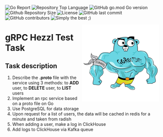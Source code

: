 ![Go Report](https://goreportcard.com/badge/github.com/AXYGEN0141/hezzlTestTask)
![Repository Top Language](https://img.shields.io/github/languages/top/AXYGEN0141/hezzlTestTask)
![GitHub go.mod Go version](https://img.shields.io/github/go-mod/go-version/AXYGEN0141/hezzlTestTask)
![Github Repository Size](https://img.shields.io/github/repo-size/AXYGEN0141/hezzlTestTask)
![License](https://img.shields.io/badge/license-MIT-green)
![GitHub last commit](https://img.shields.io/github/last-commit/AXYGEN0141/hezzlTestTask)
![GitHub contributors](https://img.shields.io/github/contributors/AXYGEN0141/hezzlTestTask)
![Simply the best ;)](https://img.shields.io/badge/simply-the%20best%20%3B%29-orange)

<img align="right" width="50%" src="./images/big-gopher.jpg">

# gRPC Hezzl Test Task

## Task description

1. Describe the **.proto** file with the service using 3 methods: to **ADD** user, to **DELETE** user, to **LIST** users
2. Implement an rpc service based on a proto file on Go
3. Use PostgreSQL for data storage
4. Upon request for a list of users, the data will be cached in redis for a minute and taken from radish
5. When adding a user, make a log in ClickHouse
6. Add logs to ClickHouse via Kafka queue